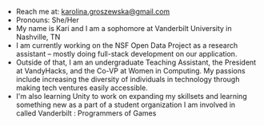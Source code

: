 - Reach me at: karolina.groszewska@gmail.com
- Pronouns: She/Her
- My name is Kari and I am a sophomore at Vanderbilt University in Nashville, TN
- I am currently working on the NSF Open Data Project as a research assistant – mostly doing full-stack development on our application.
- Outside of that, I am an undergraduate Teaching Assistant, the President at VandyHacks, and the Co-VP at Women in Computing. My passions include increasing the diversity of individuals in technology through making tech ventures easily accessible.
- I'm also learning Unity to work on expanding my skillsets and learning something new as a part of a student organization I am involved in called Vanderbilt : Programmers of Games
<!--
**KarolinaGroszewska/KarolinaGroszewska** is a ✨ _special_ ✨ repository because its `README.md` (this file) appears on your GitHub profile.

Here are some ideas to get you started:

- 🔭 I’m currently working on ...
- 🌱 I’m currently learning ...
- 👯 I’m looking to collaborate on ...
- 🤔 I’m looking for help with ...
- 💬 Ask me about ...
- 📫 How to reach me: ...
- 😄 Pronouns: ...
- ⚡ Fun fact: ...
-->
